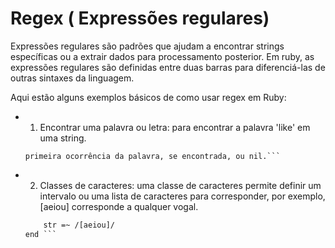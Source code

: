 # Regex ( Expressões regulares)
Expressões regulares são padrões que ajudam a encontrar strings específicas ou a extrair dados para processamento posterior. Em ruby, as expressões regulares são definidas entre duas barras para diferenciá-las de outras sintaxes da linguagem.

Aqui estão alguns exemplos básicos de como usar regex em Ruby:
* 1. Encontrar uma palavra ou letra: para encontrar a palavra 'like' em uma string.

    ``` Do you like cats?" =~ /like/  # Retorna o índice da 
    primeira ocorrência da palavra, se encontrada, ou nil.```
    
* 2. Classes de caracteres: uma classe de caracteres permite definir um intervalo ou uma lista de caracteres para corresponder, por exemplo, [aeiou] corresponde a qualquer vogal.

    ```def contains_vowel(str)
        str =~ /[aeiou]/
    end ```

